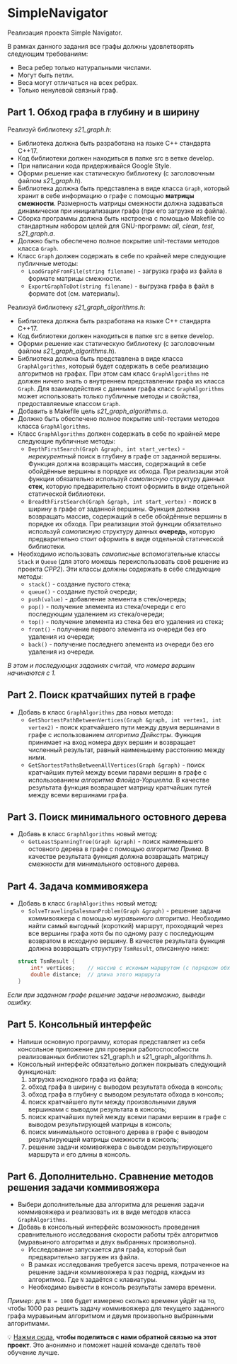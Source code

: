 # SimpleNavigator

Реализация проекта Simple Navigator.

В рамках данного задания все графы должны удовлетворять следующим требованиям:
- Веса ребер только натуральными числами.
- Могут быть петли.
- Веса могут отличаться на всех ребрах.
- Только ненулевой связный граф.

## Part 1. Обход графа в глубину и в ширину

Реализуй библиотеку _s21_graph.h_:
* Библиотека должна быть разработана на языке С++ стандарта C++17.
* Код библиотеки должен находиться в папке src в ветке develop.
* При написании кода придерживайся Google Style.
* Оформи решение как статическую библиотеку (с заголовочным файлом _s21_graph.h_).
* Библиотека должна быть представлена в виде класса `Graph`, который хранит в себе информацию о графе с помощью **матрицы смежности**. Размерность матрицы смежности должна задаваться динамически при инициализации графа (при его загрузке из файла).
* Сборка программы должна быть настроена с помощью Makefile со стандартным набором целей для GNU-программ: _all, clean, test, s21_graph.a_.
* Должно быть обеспечено полное покрытие unit-тестами методов класса `Graph`.
* Класс `Graph` должен содержать в себе по крайней мере следующие публичные методы:
    + `LoadGraphFromFile(string filename)` - загрузка графа из файла в формате матрицы смежности.
    + `ExportGraphToDot(string filename)` - выгрузка графа в файл в формате dot (см. материалы).

Реализуй библиотеку _s21_graph_algorithms.h_:
* Библиотека должна быть разработана на языке С++ стандарта C++17.
* Код библиотеки должен находиться в папке src в ветке develop.
* Оформи решение как статическую библиотеку (с заголовочным файлом _s21_graph_algorithms.h_).
* Библиотека должна быть представлена в виде класса `GraphAlgorithms`, который будет содержать в себе реализацию алгоритмов на графах. При этом сам класс `GraphAlgorithms` не должен ничего знать о внутреннем представлении графа из класса `Graph`. Для взаимодействия с данными графа класс `GraphAlgorithms` может использовать только публичные методы и свойства, предоставляемые классом `Graph`.
* Добавить в Makefile цель _s21_graph_algorithms.a_.
* Должно быть обеспечено полное покрытие unit-тестами методов класса `GraphAlgorithms`.
* Класс `GraphAlgorithms` должен содержать в себе по крайней мере следующие публичные методы:    
    + `DepthFirstSearch(Graph &graph, int start_vertex)` - *нерекурентный* поиск в глубину в графе от заданной вершины. Функция должна возвращать массив, содержащий в себе обойдённые вершины в порядке их обхода. При реализации этой функции обязательно используй *самописную* структуру данных **стек**, которую предварительно стоит оформить в виде отдельной статической библиотеки.
    + `BreadthFirstSearch(Graph &graph, int start_vertex)` - поиск в ширину в графе от заданной вершины. Функция должна возвращать массив, содержащий в себе обойдённые вершины в порядке их обхода. При реализации этой функции обязательно используй *самописную* структуру данных **очередь**, которую предварительно стоит оформить в виде отдельной статической библиотеки.
* Необходимо использовать *самописные* вспомогательные классы `Stack` и `Queue` (для этого можешь переиспользовать своё решение из проекта *CPP2*). Эти классы должны содержать в себе следующие методы:
    + `stack()` - создание пустого стека;
    + `queue()` - создание пустой очереди;
    + `push(value)` - добавление элемента в стек/очередь;
    + `pop()` - получение элемента из стека/очереди с его последующим удалением из стека/очереди;
    + `top()` - получение элемента из стека без его удаления из стека;
    + `front()` - получение первого элемента из очереди без его удаления из очереди;
    + `back()` - получение последнего элемента из очереди без его удаления из очереди.

*В этом и последующих заданиях считай, что номера вершин начинаются с 1.*

## Part 2. Поиск кратчайших путей в графе

* Добавь в класс `GraphAlgorithms` два новых метода:
    + `GetShortestPathBetweenVertices(Graph &graph, int vertex1, int vertex2)` - поиск кратчайшего пути между двумя вершинами в графе с использованием *алгоритма Дейкстры*. Функция принимает на вход номера двух вершин и возвращает численный результат, равный наименьшему расстоянию между ними.
    + `GetShortestPathsBetweenAllVertices(Graph &graph)` - поиск кратчайших путей между всеми парами вершин в графе с использованием *алгоритма Флойда-Уоршелла*. В качестве результата функция возвращает матрицу кратчайших путей между всеми вершинами графа.

## Part 3. Поиск минимального остовного дерева

* Добавь в класс `GraphAlgorithms` новый метод:
    + `GetLeastSpanningTree(Graph &graph)` - поиск наименьшего остовного дерева в графе с помощью *алгоритма Прима*. В качестве результата функция должна возвращать матрицу смежности для минимального остовного дерева.

## Part 4. Задача коммивояжера

* Добавь в класс `GraphAlgorithms` новый метод:
    + `SolveTravelingSalesmanProblem(Graph &graph)` - решение задачи коммивояжера с помощью *муравьиного алгоритма*. Необходимо найти самый выгодный (короткий) маршрут, проходящий через все вершины графа хотя бы по одному разу с последующим возвратом в исходную вершину. В качестве результата функция должна возвращать структуру `TsmResult`, описанную ниже:
    ```cpp
    struct TsmResult {
        int* vertices;    // массив с искомым маршрутом (с порядком обхода вершин). Вместо int* можно использовать std::vector<int>
        double distance;  // длина этого маршрута
    }
    ``` 

*Если при заданном графе решение задачи невозможно, выведи ошибку.*

## Part 5. Консольный интерфейс

* Напиши основную программу, которая представляет из себя консольное приложение для проверки работоспособности реализованных библиотек s21_graph.h и s21_graph_algorithms.h.
* Консольный интерфейс обязательно должен покрывать следующий функционал:
    1. загрузка исходного графа из файла;
    2. обход графа в ширину с выводом результата обхода в консоль;
    3. обход графа в глубину с выводом результата обхода в консоль;
    4. поиск кратчайшего пути между произвольными двумя вершинами с выводом результата в консоль;
    5. поиск кратчайших путей между всеми парами вершин в графе с выводом результирующей матрицы в консоль;
    6. поиск минимального остовного дерева в графе с выводом результирующей матрицы смежности в консоль;
    7. решение задачи комивояжера с выводом результирующего маршрута и его длины в консоль.

## Part 6. Дополнительно. Сравнение методов решения задачи коммивояжера

* Выбери дополнительные два алгоритма для решения задачи коммивояжера и реализовать их в виде методов класса `GraphAlgorithms`.
* Добавь в консольный интерфейс возможность проведения сравнительного исследования скорости работы трёх алгоритмов (муравьиного алгоритма и двух выбранных произвольно).
    + Исследование запускается для графа, который был предварительно загружен из файла.
    + В рамках исследования требуется засечь время, потраченное на решение задачи коммивояжера `N` раз подряд, каждым из алгоритмов. Где `N` задаётся с клавиатуры.
    + Необходимо вывести в консоль результаты замера времени. 

*Пример:* для `N = 1000` будет измерено сколько времени уйдёт на то, чтобы 1000 раз решить задачу коммивояжера для текущего заданного графа муравьиным алгоритмом и двумя произвольно выбранными алгоритмами.

💡 [Нажми сюда](https://forms.yandex.ru/cloud/64181dc7c769f102064293e1/), **чтобы поделиться с нами обратной связью на этот проект**. Это анонимно и поможет нашей команде сделать твоё обучение лучше.
